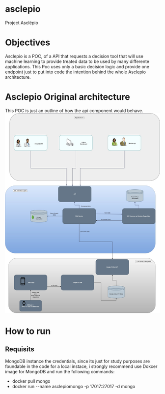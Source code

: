 # asclepio
Project Asclépio

# Objectives
Asclepio is a POC, of a API that requests a decision tool that will use machine learning to provide treated data to be used
by many differente applications.
This Poc uses only a basic decision logic and provide one endpoint just to put into code the intention behind the whole Asclepio architecture.


# Asclepio Original architecture
This POC is just an outline of how the api component would behave.
![first_row](assets/architecture.jpg)

# How to run
## Requisits 
MongoDB instance the credentials, since its just for study purposes are foundable in the code for a local instace, i strongly recommend
use Dokcer  image for MongoDB and run the following commands:
* docker pull mongo
* docker run --name asclepiomongo -p 17017:27017 -d mongo
